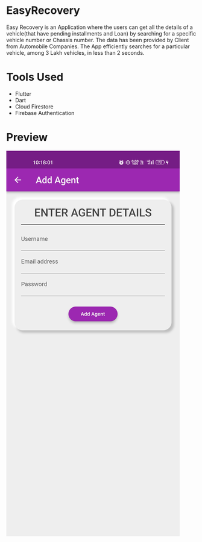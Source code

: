 # EasyRecovery
Easy Recovery is an Application where the users can get all the details of a vehicle(that have pending installments and Loan) by searching for a specific vehicle number or Chassis number. The data has been provided by Client from Automobile Companies. The App efficiently searches for a particular vehicle, among 3 Lakh vehicles, in less than 2 seconds.

# Tools Used
 - Flutter
 - Dart
 - Cloud Firestore
 - Firebase Authentication

# Preview
![alt text](https://github.com/Farhan-0/EasyRecovery/blob/main/files/add_agent.jpg?raw=true)
